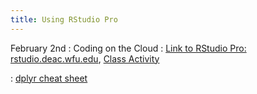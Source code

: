 ```yaml
---
title: Using RStudio Pro
---
```


February 2nd 
: Coding on the Cloud 
  : [Link to RStudio Pro: rstudio.deac.wfu.edu](https://rstudio.deac.wfu.edu/), [Class Activity](https://sta175-s22.github.io/class_activities/STA175_Activity4.html)
  
: [dplyr cheat sheet](https://raw.githubusercontent.com/rstudio/cheatsheets/master/data-transformation.pdf)